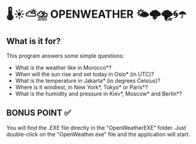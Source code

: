 #  🌡️☀️⛅⛈️ OPENWEATHER 🌤️🌩️🌪️🌀☂️ #

## What is it for? ##

This program answers some simple questions: 

- What is the weather like in Morocco*?
- When will the sun rise and set today in Oslo* (in UTC)?
- What is the temperature in Jakarta* (in degrees Celsius)?
- Where is it windiest, in New York*, Tokyo* or Paris*?
- What is the humidity and pressure in Kiev*, Moscow* and Berlin*?

## BONUS POINT ✅ ## 

You will find the .EXE file directly in the "OpenWeatherEXE" folder. Just double-click on the "OpenWeather.exe" file and the application will start.


